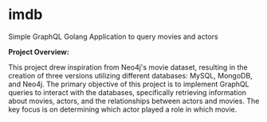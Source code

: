 # imdb
Simple GraphQL Golang Application to query movies and actors

**Project Overview:**

This project drew inspiration from Neo4j's movie dataset, resulting in the creation of three versions utilizing different databases: MySQL, MongoDB, and Neo4j. 
The primary objective of this project is to implement GraphQL queries to interact with the databases, specifically retrieving information about movies, actors, and the relationships between actors and movies. 
The key focus is on determining which actor played a role in which movie.
